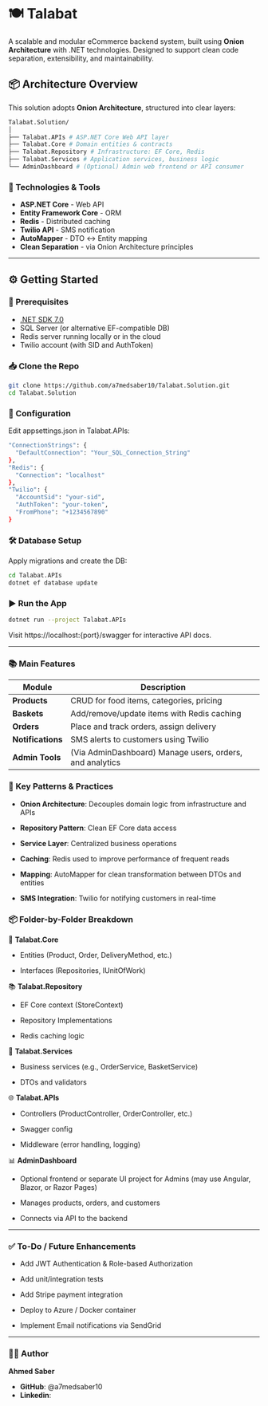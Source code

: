 # 🍽️ Talabat

A scalable and modular eCommerce backend system, built using **Onion Architecture** with .NET technologies. Designed to support clean code separation, extensibility, and maintainability.

## 📦 Architecture Overview

This solution adopts **Onion Architecture**, structured into clear layers:
```bash
Talabat.Solution/
│
├── Talabat.APIs # ASP.NET Core Web API layer
├── Talabat.Core # Domain entities & contracts
├── Talabat.Repository # Infrastructure: EF Core, Redis
├── Talabat.Services # Application services, business logic
└── AdminDashboard # (Optional) Admin web frontend or API consumer
```

### 🔁 Technologies & Tools

- **ASP.NET Core** - Web API
- **Entity Framework Core** - ORM
- **Redis** - Distributed caching
- **Twilio API** - SMS notification
- **AutoMapper** - DTO ↔ Entity mapping
- **Clean Separation** - via Onion Architecture principles

---

## ⚙️ Getting Started

### 🧰 Prerequisites

- [.NET SDK 7.0](https://dotnet.microsoft.com/en-us/download)
- SQL Server (or alternative EF-compatible DB)
- Redis server running locally or in the cloud
- Twilio account (with SID and AuthToken)

### 📥 Clone the Repo

```bash
git clone https://github.com/a7medsaber10/Talabat.Solution.git
cd Talabat.Solution
```

### 🔧 Configuration
Edit appsettings.json in Talabat.APIs:
```bash
"ConnectionStrings": {
  "DefaultConnection": "Your_SQL_Connection_String"
},
"Redis": {
  "Connection": "localhost"
},
"Twilio": {
  "AccountSid": "your-sid",
  "AuthToken": "your-token",
  "FromPhone": "+1234567890"
}
```

### 🛠️ Database Setup
Apply migrations and create the DB:

```bash
cd Talabat.APIs
dotnet ef database update
```

### ▶️ Run the App
```bash
dotnet run --project Talabat.APIs
```
Visit https://localhost:{port}/swagger for interactive API docs.

---

### 📚 Main Features
| Module            | Description                                              |
| ----------------- | -------------------------------------------------------- |
| **Products**      | CRUD for food items, categories, pricing                 |
| **Baskets**       | Add/remove/update items with Redis caching               |
| **Orders**        | Place and track orders, assign delivery                  |
| **Notifications** | SMS alerts to customers using Twilio                     |
| **Admin Tools**   | (Via AdminDashboard) Manage users, orders, and analytics |


### 🔌 Key Patterns & Practices
- **Onion Architecture**: Decouples domain logic from infrastructure and APIs

- **Repository Pattern**: Clean EF Core data access

- **Service Layer**: Centralized business operations

- **Caching**: Redis used to improve performance of frequent reads

- **Mapping**: AutoMapper for clean transformation between DTOs and entities

- **SMS Integration**: Twilio for notifying customers in real-time

### 📦 Folder-by-Folder Breakdown

🧠 **Talabat.Core**
- Entities (Product, Order, DeliveryMethod, etc.)

- Interfaces (Repositories, IUnitOfWork)

📚 **Talabat.Repository**
- EF Core context (StoreContext)

- Repository Implementations

- Redis caching logic

🧩 **Talabat.Services**
- Business services (e.g., OrderService, BasketService)

- DTOs and validators

🌐 **Talabat.APIs**
- Controllers (ProductController, OrderController, etc.)

- Swagger config

- Middleware (error handling, logging)

📊 **AdminDashboard**
- Optional frontend or separate UI project for Admins (may use Angular, Blazor, or Razor Pages)

- Manages products, orders, and customers

- Connects via API to the backend

---

### ✅ To-Do / Future Enhancements
 - Add JWT Authentication & Role-based Authorization

 - Add unit/integration tests

 - Add Stripe payment integration

 - Deploy to Azure / Docker container

 - Implement Email notifications via SendGrid

---

### 👨‍💻 Author
**Ahmed Saber**
- **GitHub**: @a7medsaber10
- **Linkedin**: 

